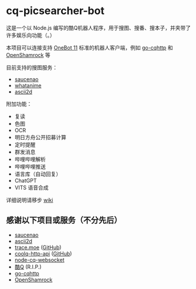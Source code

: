 # cq-picsearcher-bot

这是一个以 Node.js 编写的酷Q机器人程序，用于搜图、搜番、搜本子，并夹带了许多娱乐向功能（。）

本项目可以连接支持 [OneBot 11](https://github.com/botuniverse/onebot-11) 标准的机器人客户端，例如 [go-cqhttp](https://github.com/Mrs4s/go-cqhttp) 和 [OpenShamrock](https://github.com/whitechi73/OpenShamrock) 等

目前支持的搜图服务：

- [saucenao](https://saucenao.com)
- [whatanime](https://trace.moe)
- [ascii2d](https://ascii2d.net)

附加功能：

- 复读
- 色图
- OCR
- 明日方舟公开招募计算
- 定时提醒
- 群发消息
- 哔哩哔哩解析
- 哔哩哔哩推送
- 语言库（自动回复）
- ChatGPT
- VITS 语音合成

详细说明请移步 [wiki](../../wiki)

## 感谢以下项目或服务（不分先后）

- [saucenao](https://saucenao.com)
- [ascii2d](https://ascii2d.net)
- [trace.moe](https://trace.moe) ([GitHub](https://github.com/soruly/trace.moe))
- [coolq-http-api](https://cqhttp.cc) ([GitHub](https://github.com/richardchien/coolq-http-api))
- [node-cq-websocket](https://github.com/momocow/node-cq-websocket)
- [酷Q](https://cqp.cc) (R.I.P.)
- [go-cqhttp](https://github.com/Mrs4s/go-cqhttp)
- [OpenShamrock](https://github.com/whitechi73/OpenShamrock)
